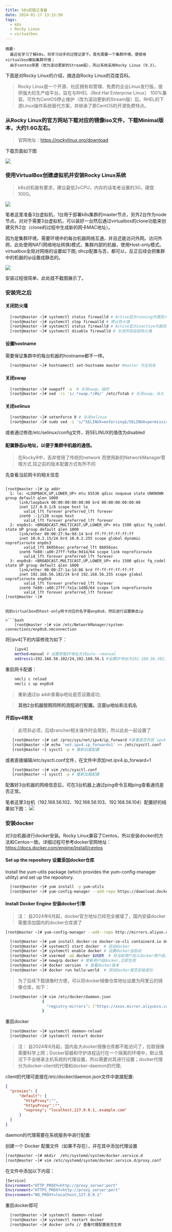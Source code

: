 ```yaml
---
title: k8s初窥之准备
date: 2024-01-17 13:15:50
tags:
  - k8s 
  - Rocky Linux
  - virtualbox
---
```


    摘要:
      最近在学习了解k8s，将学习动手的过程记录下。首先需要一个集群环境，便使用virtualbox模拟集群环境；
      由于centos停更（改为滚动更新的Stream版），所以系统采用Rocky Linux (9.3)。
      
下面是对Rocky Linux的介绍，摘选自Rocky Linux的百度百科。

>Rocky Linux是一个开源、社区拥有和管理、免费的企业Linux发行版，提供强大的生产级平台。旨在与RHEL（Red Hat Enterprise Linux） 100%兼容。可作为CentOS停止维护（改为滚动更新的Stream版）后，RHEL的下游Linux操作系统替代方案，并继承了原CentOS的开源免费特点。

 ### 从Rocky Linux的官方网站下载对应的镜像iso文件，下载Minimal版本，大约1.6G左右。

 > 官网地址：https://rockylinux.org/download

 下载页面如下图

 ![](/images/rocky_linux_download.jpeg)

 ### 使用VirtualBox创建虚拟机并安装Rocky Linux系统

 > k8s对机器有要求，建议最低2vCPU，内存的话笔者设置的3G，硬盘100G。

  ![](/images/k8s_req.jpeg)

  笔者这里准备3台虚拟机，1台用于部署k8s集群的master节点，另外2台作为node节点。对对于需要3台虚拟机，可以装好一台然后通过virtualbox的clone功能来创建另外2台（clone的过程中生成新的网卡MAC地址）。
  
  因为是集群环境，需要环境中的每台机器网络互通，并且还能访问外网。访问外网，此处使用NAT(网络地址转换)模式，集群内部的机器，使用Host-only模式。virtualbox全局对网络的设置如下图; dhcp配置与否，都可以，反正后续会把集群中的机器的ip设置成静态的。

  ![](/images/virtual_host_only_global_cfg.jpeg)

  安装过程很简单，此处就不截图展示了。
  
  ### 安装完之后

  #### 关闭防火墙

  ```bash
    [root@master ~]# systemctl status firewalld # Active显示running代表防火墙开启状态
    [root@master ~]# systemctl stop firewalld # 停止防火墙
    [root@master ~]# systemctl status firewalld # Active显示inactive代表防火墙关闭状态
    [root@master ~]# systemctl disable firewalld # 关闭开启自启防火墙

  ```

  #### 设置hostname

  需要保证集群中的每台机器的hostname都不一样。

  ```bash
    [root@master ~]# hostnamectl set-hostname master #master 为主机名
  ```

  #### 关闭swap

  ```bash
    [root@master ~]# swapoff -a  # 关闭swap，临时
    [root@master ~]# sed -ri 's/.*swap.*/#&/' /etc/fstab # 关闭swap，永久
  ```

  #### 关闭selinux

  ```bash
    [root@master ~]# setenforce 0 # 关闭selinux
    [root@master ~]# sudo sed -i 's/^SELINUX=enforcing$/SELINUX=permissive/' /etc/selinux/config ## 将 SELinux 设置为 permissive 模式（相当于将其禁用）
  ```

  或者通过修改/etc/selinux/config文件，将SELINUX的值改为disabled
  

  #### 配置静态ip地址，以便于集群中机器的通信。

>在Rocky9中，丢弃使用了传统的network 而使用新的NetworkManager管理方式,较之前的版本配置方式有所不同

先查看当前网卡的相关信息

>```bash
    [root@master ~]# ip addr
      1: lo: <LOOPBACK,UP,LOWER_UP> mtu 65536 qdisc noqueue state UNKNOWN group default qlen 1000
          link/loopback 00:00:00:00:00:00 brd 00:00:00:00:00:00
          inet 127.0.0.1/8 scope host lo
            valid_lft forever preferred_lft forever
          inet6 ::1/128 scope host 
            valid_lft forever preferred_lft forever
      2: enp0s3: <BROADCAST,MULTICAST,UP,LOWER_UP> mtu 1500 qdisc fq_codel state UP group default qlen 1000
          link/ether 08:00:27:9a:9d:14 brd ff:ff:ff:ff:ff:ff
          inet 10.0.2.15/24 brd 10.0.2.255 scope global dynamic noprefixroute enp0s3
            valid_lft 86056sec preferred_lft 86056sec
          inet6 fe80::a00:27ff:fe9a:9d14/64 scope link noprefixroute 
            valid_lft forever preferred_lft forever
      3: enp0s8: <BROADCAST,MULTICAST,UP,LOWER_UP> mtu 1500 qdisc fq_codel state UP group default qlen 1000
          link/ether 08:00:27:1a:1d:86 brd ff:ff:ff:ff:ff:ff
          inet 192.168.56.102/24 brd 192.168.56.255 scope global noprefixroute enp0s8
            valid_lft forever preferred_lft forever
          inet6 fe80::a00:27ff:fe1a:1d86/64 scope link noprefixroute 
            valid_lft forever preferred_lft forever
    [root@master ~]# 
```

找到virtualbox的host-only网卡对应的名字是enp0s8，然后进行设置静态ip

>```bash
    [root@master ~]# vim /etc/NetworkManager/system-connections/enp0s8.nmconnection
```

将[ipv4]下的内容修改为如下：

```bash
    [ipv4]
    method=manual # 设置获取IP地址方式auto-->manual
    address1=192.168.56.102/24,192.168.56.1 #设置IP地址为192.168.56.102,掩码为255.255.255.0，可直接紧跟ip地址后写/24，网关地址为192.168.56.1
```

重启网卡配置：
  
```bash
    nmcli c reload
    nmcli c up enp0s8
```

>重新通过ip addr查看ip地址是否设置成功;

> <b>其他2台机器按照同样的流程进行配置。注意ip地址和主机名</b>

#### 开启ipv4转发

>此项非必须，后续rancher相关操作时会用到，所以此处一起设置了

```bash
   [root@master ~]# cat /proc/sys/net/ipv4/ip_forward #查看是否开启 ipv4 转发，结果为 1 则是已开启。
   [root@master ~]# echo 'net.ipv4.ip_forward=1' >> /etc/sysctl.conf
   [root@master ~] sysctl -p # 重新加载配置
```

或者直接编辑/etc/sysctl.conf文件，在文件中添加net.ipv4.ip_forward=1
```bash
   [root@master ~]# vim /etc/sysctl.conf
   [root@master ~] sysctl -p # 重新加载配置
```


配置好3台机器的网络信息后，可在3台机器上通过ping命令互相ping查看通讯是否正常。

笔者这里3台机（192.168.56.102、192.168.56.103、192.168.56.104）配置好的结果如下图：
 ![](/images/cluster_net_cfg.jpeg)




### 安装docker

对3台机器进行docker安装。Rocky Linux兼容了Centos，所以安装docker的方法和Centos一致。详细过程可参考docker官网地址：https://docs.docker.com/engine/install/centos

#### Set up the repository 设置添加docker仓库
Install the yum-utils package (which provides the yum-config-manager utility) and set up the repository.

```bash
  [root@master ~]# yum install -y yum-utils
  [root@master ~]# yum-config-manager --add-repo https://download.docker.com/linux/centos/docker-ce.repo
```

#### Install Docker Engine 安装docker引擎

>注： 自2024年6月起，docker官方地址已经完全被墙了，国内安装docker需要添加国内的docker仓库源了

```bash 
[root@master ~]# yum-config-manager --add--repo http://mirrors.aliyun.com/docker-ce/linux/centos/docker-ce.repo //  阿里镜像源

```

```bash
  [root@master ~]# yum install docker-ce docker-ce-cli containerd.io docker-buildx-plugin docker-compose-plugin  # 安装docker
  [root@master ~]# systemctl start docker  # 启动docker
  [root@master ~]# systemctl enable docker # 设置docker自启动
  [root@master ~]# usermod -aG docker $USER  # 将当前用户加入docker用户组，这样当前用户就可以直接使用docker命令了
  [root@master ~]# newgrp docker # 更新用户组docker,立即生效
  [root@master ~]# docker version  # 查看docker版本
  [root@master ~]# docker run hello-world  # 测试docker是否安装成功
```


>为了后续下载镜像时方便，可以将docker镜像仓库地址设置为阿里云的镜像仓库，如下：
```bash
  [root@master ~]# vim /etc/docker/daemon.json
                {
                  "registry-mirrors": ["https://xxxx.mirror.aliyuncs.com"] // xxxx替换为自己的镜像仓库地址
                }
```

重启docker

```bash
  [root@master ~]# systemctl daemon-reload
  [root@master ~]# systemctl restart docker
```


>注： 自2024年6月起，国内各大docker镜像仓库都不能访问了，拉取镜像需要科学上网；Docker容器和守护进程运行在一个隔离的环境中，默认情况下不会继承主机系统的代理设置，所以需要对其进行设置；docker代理分为docker-client的代理和docker-daemon的代理;

client的代理可直接在/etc/docker/daemon.json文件中直接配置:
```json 
{
  "proxies": {
      "default": {
        "httpProxy":"",
        "httpsProxy"："",
        "noproxy"; "localhost,127.0.0.1,.example.com"
      }
  }
}
```

daemon的代理需要在系统服务中进行配置:

创建一个 Docker 配置文件（如果不存在），并在其中添加代理设置
```bash
[root@master ~]# mkdir  /etc/systemd/system/docker.service.d 
[root@master ~]# vim /etc/systemd/system/docker.service.d/proxy.conf 
```
在文件中添加以下内容：
```bash
[Service]
Environment="HTTP_PROXY=http://proxy_server:port"
Environment="HTTPS_PROXY=http://proxy_server:port"
Environment="NO_PROXY=localhost,127.0.0.1"
```
重启docker即可

```bash
  [root@master ~]# systemctl daemon-reload
  [root@master ~]# systemctl restart docker
  [root@master ~]# docker info // 查看代理配置是否生效
```
